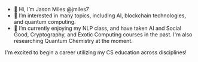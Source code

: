 - 👋 Hi, I’m Jason Miles @jmiles7
- 👀 I’m interested in many topics, including AI, blockchain technologies, and quantum computing.
- 🌱 I’m currently enjoying my NLP class, and have taken AI and Social Good, Cryptography, and Exotic Computing courses in the past.  I'm also researching Quantum Chemistry at the moment.

I'm excited to begin a career utilizing my CS education across disciplines!

<!---
jmiles7/jmiles7 is a ✨ special ✨ repository because its `README.md` (this file) appears on your GitHub profile.
You can click the Preview link to take a look at your changes.
--->
